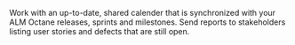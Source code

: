 Work with an up-to-date, shared calender that is synchronized with your ALM Octane releases, sprints and milestones. Send reports to stakeholders listing user stories and defects that are still open.